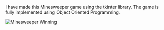 I have made this Minesweeper game using the tkinter library.
The game is fully implemented using Object Oriented Programming.

![Minesweeper Winning](https://user-images.githubusercontent.com/89891902/173738723-6698f03d-03f9-48b8-afdf-7a03d34810e0.png)
